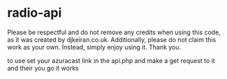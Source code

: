 # radio-api

Please be respectful and do not remove any credits when using this code, as it was created by djkeiran.co.uk. Additionally, please do not claim this work as your own. Instead, simply enjoy using it. Thank you.

to use set your azuracast link in the api.php and make a get request to it and their you go it works
